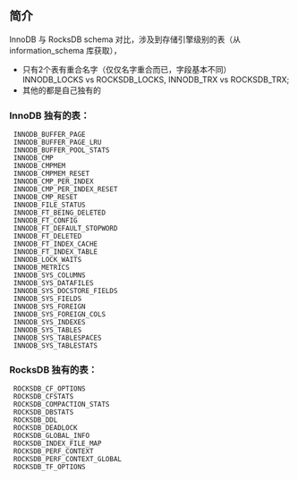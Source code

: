 
## 简介

InnoDB 与 RocksDB schema 对比，涉及到存储引擎级别的表（从 information_schema 库获取），

 - 只有2个表有重合名字（仅仅名字重合而已，字段基本不同） INNODB_LOCKS vs ROCKSDB_LOCKS, INNODB_TRX vs ROCKSDB_TRX;
 - 其他的都是自己独有的

### InnoDB 独有的表：

```
 INNODB_BUFFER_PAGE
 INNODB_BUFFER_PAGE_LRU
 INNODB_BUFFER_POOL_STATS
 INNODB_CMP
 INNODB_CMPMEM
 INNODB_CMPMEM_RESET
 INNODB_CMP_PER_INDEX
 INNODB_CMP_PER_INDEX_RESET
 INNODB_CMP_RESET
 INNODB_FILE_STATUS
 INNODB_FT_BEING_DELETED
 INNODB_FT_CONFIG
 INNODB_FT_DEFAULT_STOPWORD
 INNODB_FT_DELETED
 INNODB_FT_INDEX_CACHE
 INNODB_FT_INDEX_TABLE
 INNODB_LOCK_WAITS
 INNODB_METRICS
 INNODB_SYS_COLUMNS
 INNODB_SYS_DATAFILES
 INNODB_SYS_DOCSTORE_FIELDS
 INNODB_SYS_FIELDS
 INNODB_SYS_FOREIGN
 INNODB_SYS_FOREIGN_COLS
 INNODB_SYS_INDEXES
 INNODB_SYS_TABLES
 INNODB_SYS_TABLESPACES
 INNODB_SYS_TABLESTATS
```

### RocksDB 独有的表：

```
 ROCKSDB_CF_OPTIONS
 ROCKSDB_CFSTATS
 ROCKSDB_COMPACTION_STATS
 ROCKSDB_DBSTATS
 ROCKSDB_DDL
 ROCKSDB_DEADLOCK
 ROCKSDB_GLOBAL_INFO
 ROCKSDB_INDEX_FILE_MAP
 ROCKSDB_PERF_CONTEXT
 ROCKSDB_PERF_CONTEXT_GLOBAL
 ROCKSDB_TF_OPTIONS
```
